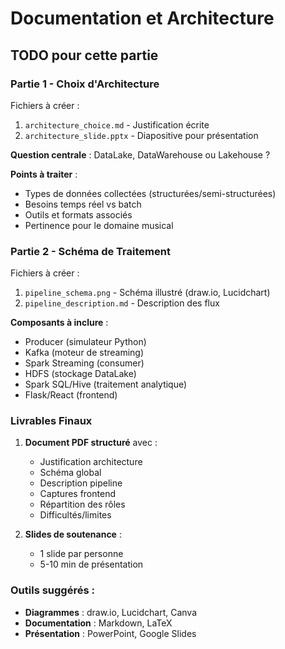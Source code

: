 # Documentation et Architecture

## TODO pour cette partie

### Partie 1 - Choix d'Architecture
Fichiers à créer :
1. `architecture_choice.md` - Justification écrite
2. `architecture_slide.pptx` - Diapositive pour présentation

**Question centrale** : DataLake, DataWarehouse ou Lakehouse ?

**Points à traiter** :
- Types de données collectées (structurées/semi-structurées)
- Besoins temps réel vs batch
- Outils et formats associés
- Pertinence pour le domaine musical

### Partie 2 - Schéma de Traitement
Fichiers à créer :
1. `pipeline_schema.png` - Schéma illustré (draw.io, Lucidchart)
2. `pipeline_description.md` - Description des flux

**Composants à inclure** :
- Producer (simulateur Python)
- Kafka (moteur de streaming)
- Spark Streaming (consumer)
- HDFS (stockage DataLake)
- Spark SQL/Hive (traitement analytique)
- Flask/React (frontend)

### Livrables Finaux
1. **Document PDF structuré** avec :
   - Justification architecture
   - Schéma global
   - Description pipeline
   - Captures frontend
   - Répartition des rôles
   - Difficultés/limites

2. **Slides de soutenance** :
   - 1 slide par personne
   - 5-10 min de présentation

### Outils suggérés :
- **Diagrammes** : draw.io, Lucidchart, Canva
- **Documentation** : Markdown, LaTeX
- **Présentation** : PowerPoint, Google Slides
